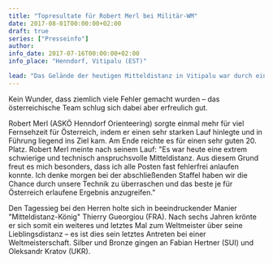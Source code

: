 ```yaml
---
title: "Topresultate für Robert Merl bei Militär-WM"
date: 2017-08-01T00:00:00+02:00
draft: true
series: ["Presseinfo"]
author:
info_date: 2017-07-16T00:00:00+02:00
info_place: "Henndorf, Vitipalu (EST)"

lead: "Das Gelände der heutigen Mitteldistanz in Vitipalu war durch ein sehr spannendes Kurvenbild mit vielen Senken und Hügeln gekennzeichnet, wobei das in Estland allgegenwärtige sehr dichte Grün die Sicht stark einschränkte und den Kompass einmal mehr zum wichtigsten Freund macht."
---
```


Kein Wunder, dass ziemlich viele Fehler gemacht wurden – das österreichische Team schlug sich dabei aber erfreulich gut.

Robert Merl (ASKÖ Henndorf Orienteering) sorgte einmal mehr für viel Fernsehzeit für Österreich, indem er einen sehr starken Lauf hinlegte und in Führung liegend ins Ziel kam. Am Ende reichte es für einen sehr guten 20. Platz. Robert Merl meinte nach seinem Lauf: "Es war heute eine extrem schwierige und technisch anspruchsvolle Mitteldistanz. Aus diesem Grund freut es mich besonders, dass ich alle Posten fast fehlerfrei anlaufen konnte. Ich denke morgen bei der abschließenden Staffel haben wir die Chance durch unsere Technik zu überraschen und das beste je für Österreich erlaufene Ergebnis anzugreifen."

Den Tagessieg bei den Herren holte sich in beeindruckender Manier "Mitteldistanz-König" Thierry Gueorgiou (FRA). Nach sechs Jahren krönte er sich somit ein weiteres und letztes Mal zum Weltmeister über seine Lieblingsdistanz – es ist dies sein letztes Antreten bei einer Weltmeisterschaft. Silber und Bronze gingen an Fabian Hertner (SUI) und Oleksandr Kratov (UKR).